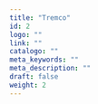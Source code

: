 ```yaml
---
title: "Tremco"
id: 2
logo: ""
link: ""
catalogo: ""
meta_keywords: ""
meta_description: ""
draft: false
weight: 2
---
```


